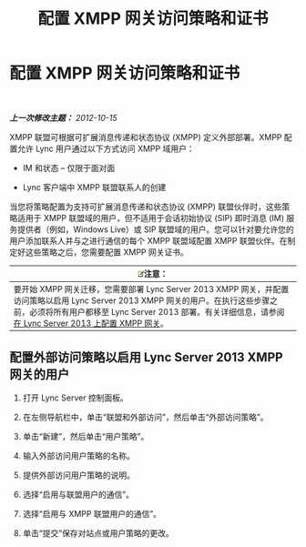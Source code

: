 ﻿---
title: 配置 XMPP 网关访问策略和证书
TOCTitle: 配置 XMPP 网关访问策略和证书
ms:assetid: cd91433e-6dfb-4553-8316-c1086b394221
ms:mtpsurl: https://technet.microsoft.com/zh-cn/library/JJ721885(v=OCS.15)
ms:contentKeyID: 49888615
ms.date: 05/19/2016
mtps_version: v=OCS.15
ms.translationtype: HT
---

# 配置 XMPP 网关访问策略和证书

 

_**上一次修改主题：** 2012-10-15_

XMPP 联盟可根据可扩展消息传递和状态协议 (XMPP) 定义外部部署。XMPP 配置允许 Lync 用户通过以下方式访问 XMPP 域用户：

  - IM 和状态 – 仅限于面对面

  - Lync 客户端中 XMPP 联盟联系人的创建

当您将策略配置为支持可扩展消息传递和状态协议 (XMPP) 联盟伙伴时，这些策略适用于 XMPP 联盟域的用户，但不适用于会话初始协议 (SIP) 即时消息 (IM) 服务提供者（例如，Windows Live）或 SIP 联盟域的用户。您可以针对要允许您的用户添加联系人并与之进行通信的每个 XMPP 联盟域配置 XMPP 联盟伙伴。在制定好这些策略之后，您需要配置 XMPP 网关证书。

<table>
<thead>
<tr class="header">
<th><img src="images/Dn783119.note(OCS.15).gif" title="note" alt="note" />注意：</th>
</tr>
</thead>
<tbody>
<tr class="odd">
<td>要开始 XMPP 网关迁移，您需要部署 Lync Server 2013 XMPP 网关，并配置访问策略以启用 Lync Server 2013 XMPP 网关的用户。在执行这些步骤之前，必须将所有用户都移至 Lync Server 2013 部署。有关详细信息，请参阅 <a href="configure-xmpp-gateway-on-lync-server-2013_1.md">在 Lync Server 2013 上配置 XMPP 网关</a>。</td>
</tr>
</tbody>
</table>


## 配置外部访问策略以启用 Lync Server 2013 XMPP 网关的用户

1.  打开 Lync Server 控制面板。

2.  在左侧导航栏中，单击“联盟和外部访问”，然后单击“外部访问策略”。

3.  单击“新建”，然后单击“用户策略”。

4.  输入外部访问用户策略的名称。

5.  提供外部访问用户策略的说明。

6.  选择“启用与联盟用户的通信”。

7.  选择“启用与 XMPP 联盟用户的通信”。

8.  单击“提交”保存对站点或用户策略的更改。

